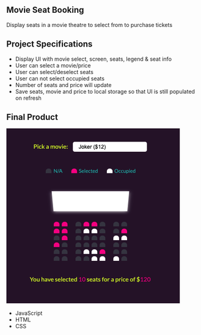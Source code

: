 ## Movie Seat Booking

Display seats in a movie theatre to select from to purchase tickets

## Project Specifications

- Display UI with movie select, screen, seats, legend & seat info
- User can select a movie/price
- User can select/deselect seats
- User can not select occupied seats
- Number of seats and price will update
- Save seats, movie and price to local storage so that UI is still populated on refresh

## Final Product

 !["Movie seat booking app"](https://raw.githubusercontent.com/yuzhakova/movie-seat-booking/main/movie-seat-booking.png)

- JavaScript
- HTML
- CSS
